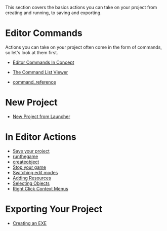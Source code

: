 This section covers the basics actions you can take on your project from creating and running, to saving and exporting.

 # Editor Commands


Actions you can take on your project often come in the form of commands, so let's look at them first.
- [Editor Commands In Concept](https://github.com/ZilchEngine/ZilchDocs/blob/master/zilch_editor_documentation/zilchmanual/editor/editorcommands/commands.markdown)

- [The Command List Viewer](https://github.com/ZilchEngine/ZilchDocs/blob/master/zilch_editor_documentation/zilchmanual/editor/editorcommands/command_list_viewer.markdown)

- [command_reference](https://github.com/ZilchEngine/ZilchDocs/blob/master/code_reference/command_reference.markdown)

 # New Project


- [New Project from Launcher](https://github.com/ZilchEngine/ZilchDocs/blob/master/zilch_editor_documentation/zilchmanual/editor/editorcommands/launchernewproject.markdown)

 # In Editor Actions

- [Save your project](https://github.com/ZilchEngine/ZilchDocs/blob/master/zilch_editor_documentation/zilchmanual/editor/editorcommands/savingproject.markdown)
- [runthegame](https://github.com/ZilchEngine/ZilchDocs/blob/master/zilch_editor_documentation/zilchmanual/editor/editorcommands/runthegame.markdown)
- [createobject](https://github.com/ZilchEngine/ZilchDocs/blob/master/zilch_editor_documentation/zilchmanual/editor/editorcommands/createobject.markdown)
- [Stop your game](https://github.com/ZilchEngine/ZilchDocs/blob/master/zilch_editor_documentation/zilchmanual/editor/editorcommands/stopgame.markdown)
- [Switching edit modes](https://github.com/ZilchEngine/ZilchDocs/blob/master/zilch_editor_documentation/zilchmanual/editor/editorcommands/switchingmode2dto3d.markdown)
- [ Adding Resources](https://github.com/ZilchEngine/ZilchDocs/blob/master/zilch_editor_documentation/zilchmanual/editor/editorcommands/resourceadding.markdown)
- [Selecting Objects](https://github.com/ZilchEngine/ZilchDocs/blob/master/zilch_editor_documentation/zilchmanual/editor/editorcommands/selectobject.markdown)
- [Right Click Context Menus](https://github.com/ZilchEngine/ZilchDocs/blob/master/zilch_editor_documentation/zilchmanual/editor/editorcommands/rightclicksubmenu.markdown)

 # Exporting Your Project


- [Creating an EXE](https://github.com/ZilchEngine/ZilchDocs/blob/master/zilch_editor_documentation/zilchmanual/editor/editorcommands/exporting.markdown)
 

 